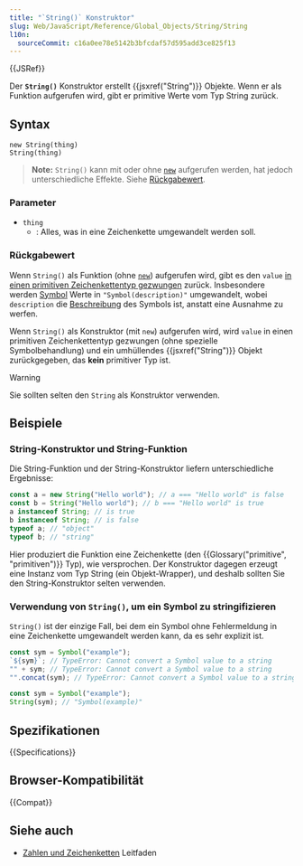 ```yaml
---
title: "`String()` Konstruktor"
slug: Web/JavaScript/Reference/Global_Objects/String/String
l10n:
  sourceCommit: c16a0ee78e5142b3bfcdaf57d595add3ce825f13
---
```


{{JSRef}}

Der **`String()`** Konstruktor erstellt {{jsxref("String")}} Objekte. Wenn er als Funktion aufgerufen wird, gibt er primitive Werte vom Typ String zurück.

## Syntax

```js-nolint
new String(thing)
String(thing)
```

> **Note:** `String()` kann mit oder ohne [`new`](/de/docs/Web/JavaScript/Reference/Operators/new) aufgerufen werden, hat jedoch unterschiedliche Effekte. Siehe [Rückgabewert](#rückgabewert).

### Parameter

- `thing`
  - : Alles, was in eine Zeichenkette umgewandelt werden soll.

### Rückgabewert

Wenn `String()` als Funktion (ohne [`new`](/de/docs/Web/JavaScript/Reference/Operators/new)) aufgerufen wird, gibt es den `value` [in einen primitiven Zeichenkettentyp gezwungen](/de/docs/Web/JavaScript/Reference/Global_Objects/String#string_coercion) zurück. Insbesondere werden [Symbol](/de/docs/Web/JavaScript/Reference/Global_Objects/Symbol) Werte in `"Symbol(description)"` umgewandelt, wobei `description` die [Beschreibung](/de/docs/Web/JavaScript/Reference/Global_Objects/Symbol/description) des Symbols ist, anstatt eine Ausnahme zu werfen.

Wenn `String()` als Konstruktor (mit `new`) aufgerufen wird, wird `value` in einen primitiven Zeichenkettentyp gezwungen (ohne spezielle Symbolbehandlung) und ein umhüllendes {{jsxref("String")}} Objekt zurückgegeben, das **kein** primitiver Typ ist.

> [!WARNING]
> Sie sollten selten den `String` als Konstruktor verwenden.

## Beispiele

### String-Konstruktor und String-Funktion

Die String-Funktion und der String-Konstruktor liefern unterschiedliche Ergebnisse:

```js
const a = new String("Hello world"); // a === "Hello world" is false
const b = String("Hello world"); // b === "Hello world" is true
a instanceof String; // is true
b instanceof String; // is false
typeof a; // "object"
typeof b; // "string"
```

Hier produziert die Funktion eine Zeichenkette (den {{Glossary("primitive", "primitiven")}} Typ), wie versprochen. Der Konstruktor dagegen erzeugt eine Instanz vom Typ String (ein Objekt-Wrapper), und deshalb sollten Sie den String-Konstruktor selten verwenden.

### Verwendung von `String()`, um ein Symbol zu stringifizieren

`String()` ist der einzige Fall, bei dem ein Symbol ohne Fehlermeldung in eine Zeichenkette umgewandelt werden kann, da es sehr explizit ist.

```js example-bad
const sym = Symbol("example");
`${sym}`; // TypeError: Cannot convert a Symbol value to a string
"" + sym; // TypeError: Cannot convert a Symbol value to a string
"".concat(sym); // TypeError: Cannot convert a Symbol value to a string
```

```js example-good
const sym = Symbol("example");
String(sym); // "Symbol(example)"
```

## Spezifikationen

{{Specifications}}

## Browser-Kompatibilität

{{Compat}}

## Siehe auch

- [Zahlen und Zeichenketten](/de/docs/Web/JavaScript/Guide/Numbers_and_strings) Leitfaden
